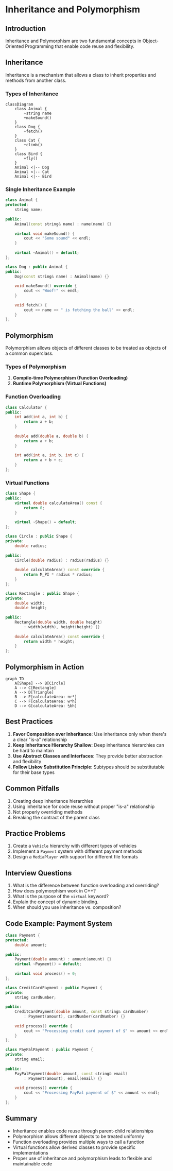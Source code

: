 # Inheritance and Polymorphism

## Introduction
Inheritance and Polymorphism are two fundamental concepts in Object-Oriented Programming that enable code reuse and flexibility.

## Inheritance
Inheritance is a mechanism that allows a class to inherit properties and methods from another class.

### Types of Inheritance
```mermaid
classDiagram
    class Animal {
        +string name
        +makeSound()
    }
    class Dog {
        +fetch()
    }
    class Cat {
        +climb()
    }
    class Bird {
        +fly()
    }
    Animal <|-- Dog
    Animal <|-- Cat
    Animal <|-- Bird
```

### Single Inheritance Example
```cpp
class Animal {
protected:
    string name;
    
public:
    Animal(const string& name) : name(name) {}
    
    virtual void makeSound() {
        cout << "Some sound" << endl;
    }
    
    virtual ~Animal() = default;
};

class Dog : public Animal {
public:
    Dog(const string& name) : Animal(name) {}
    
    void makeSound() override {
        cout << "Woof!" << endl;
    }
    
    void fetch() {
        cout << name << " is fetching the ball" << endl;
    }
};
```

## Polymorphism
Polymorphism allows objects of different classes to be treated as objects of a common superclass.

### Types of Polymorphism
1. **Compile-time Polymorphism (Function Overloading)**
2. **Runtime Polymorphism (Virtual Functions)**

### Function Overloading
```cpp
class Calculator {
public:
    int add(int a, int b) {
        return a + b;
    }
    
    double add(double a, double b) {
        return a + b;
    }
    
    int add(int a, int b, int c) {
        return a + b + c;
    }
};
```

### Virtual Functions
```cpp
class Shape {
public:
    virtual double calculateArea() const {
        return 0;
    }
    
    virtual ~Shape() = default;
};

class Circle : public Shape {
private:
    double radius;
    
public:
    Circle(double radius) : radius(radius) {}
    
    double calculateArea() const override {
        return M_PI * radius * radius;
    }
};

class Rectangle : public Shape {
private:
    double width;
    double height;
    
public:
    Rectangle(double width, double height) 
        : width(width), height(height) {}
    
    double calculateArea() const override {
        return width * height;
    }
};
```

## Polymorphism in Action
```mermaid
graph TD
    A[Shape] --> B[Circle]
    A --> C[Rectangle]
    A --> D[Triangle]
    B --> E[calculateArea: πr²]
    C --> F[calculateArea: w*h]
    D --> G[calculateArea: ½bh]
```

## Best Practices
1. **Favor Composition over Inheritance**: Use inheritance only when there's a clear "is-a" relationship
2. **Keep Inheritance Hierarchy Shallow**: Deep inheritance hierarchies can be hard to maintain
3. **Use Abstract Classes and Interfaces**: They provide better abstraction and flexibility
4. **Follow Liskov Substitution Principle**: Subtypes should be substitutable for their base types

## Common Pitfalls
1. Creating deep inheritance hierarchies
2. Using inheritance for code reuse without proper "is-a" relationship
3. Not properly overriding methods
4. Breaking the contract of the parent class

## Practice Problems
1. Create a `Vehicle` hierarchy with different types of vehicles
2. Implement a `Payment` system with different payment methods
3. Design a `MediaPlayer` with support for different file formats

## Interview Questions
1. What is the difference between function overloading and overriding?
2. How does polymorphism work in C++?
3. What is the purpose of the `virtual` keyword?
4. Explain the concept of dynamic binding.
5. When should you use inheritance vs. composition?

## Code Example: Payment System
```cpp
class Payment {
protected:
    double amount;
    
public:
    Payment(double amount) : amount(amount) {}
    virtual ~Payment() = default;
    
    virtual void process() = 0;
};

class CreditCardPayment : public Payment {
private:
    string cardNumber;
    
public:
    CreditCardPayment(double amount, const string& cardNumber)
        : Payment(amount), cardNumber(cardNumber) {}
    
    void process() override {
        cout << "Processing credit card payment of $" << amount << endl;
    }
};

class PayPalPayment : public Payment {
private:
    string email;
    
public:
    PayPalPayment(double amount, const string& email)
        : Payment(amount), email(email) {}
    
    void process() override {
        cout << "Processing PayPal payment of $" << amount << endl;
    }
};
```

## Summary
- Inheritance enables code reuse through parent-child relationships
- Polymorphism allows different objects to be treated uniformly
- Function overloading provides multiple ways to call a function
- Virtual functions allow derived classes to provide specific implementations
- Proper use of inheritance and polymorphism leads to flexible and maintainable code 